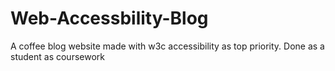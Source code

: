 # Web-Accessbility-Blog
A coffee blog website made with w3c accessibility as top priority. Done as a student as coursework
